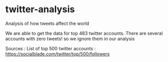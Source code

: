 # twitter-analysis
Analysis of how tweets affect the world

We are able to get the data for top 483 twitter accounts. There are several accounts with zero tweets! so we ignore them in our analysis

Sources :
  List of top 500 twitter accounts : https://socialblade.com/twitter/top/500/followers
